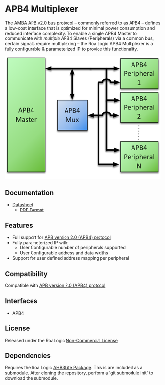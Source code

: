 # APB4 Multiplexer
The [AMBA APB v2.0 bus protocol](http://infocenter.arm.com/help/topic/com.arm.doc.ihi0024c/index.html) – commonly referred to as APB4 – defines a low-cost interface that 
is optimized for minimal power consumption and reduced interface complexity. To enable a single APB4 Master to communicate with *multiple* APB4 Slaves (Peripherals) via a common bus, certain signals require 
multiplexing – the Roa Logic APB4 Multiplexer is a fully configurable & parameterized IP to provide this functionality.


![Example Implementation](assets/img/APB4-Mux-Sys.png)

## Documentation

- [Datasheet](DATASHEET.md)
  - [PDF Format](docs/APB4-Multiplexer-Datasheet.pdf)

## Features

- Full support for [APB version 2.0 (APB4) protocol ](http://infocenter.arm.com/help/topic/com.arm.doc.ihi0024c/index.html)
- Fully parameterized IP with:
  - User Configurable number of peripherals supported
  - User Configurable address and data widths
- Support for user defined address mapping per peripheral

## Compatibility

Compatible with  [APB version 2.0 (APB4) protocol ](http://infocenter.arm.com/help/topic/com.arm.doc.ihi0024c/index.html) 

## Interfaces

- APB4


## License

Released under the RoaLogic [Non-Commercial License](/LICENSE.md)

## Dependencies
Requires the Roa Logic [AHB3Lite Package](). This is are included as a submodule.
After cloning the repository, perform a 'git submodule init' to download the submodule.